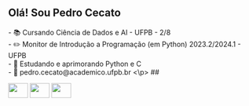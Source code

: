 ## Olá! Sou Pedro Cecato
<p>
  - 📚 Cursando Ciência de Dados e AI - UFPB - 2/8
  <br>
  - ✏️ Monitor de Introdução a Programação (em Python) 2023.2/2024.1 - UFPB
  <br>
  - 🧠 Estudando e aprimorando Python e C
  <br>
  - 📩 pedro.cecato@academico.ufpb.br
<\p>
##
<div>
  <img align='center' height='30' width='40' src="https://cdn.jsdelivr.net/gh/devicons/devicon@latest/icons/python/python-original.svg" />
  <img align='center' height='30' width='40' src="https://cdn.jsdelivr.net/gh/devicons/devicon@latest/icons/c/c-plain.svg" />
  <img align='center' height='30' width='40' src="https://cdn.jsdelivr.net/gh/devicons/devicon@latest/icons/jupyter/jupyter-original.svg" />
<div>
